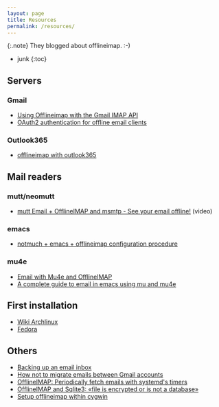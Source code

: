 ```yaml
---
layout: page
title: Resources
permalink: /resources/
---
```


{:.note}
They blogged about offlineimap. :-)

* junk
{:toc}

## Servers

### Gmail

- [Using Offlineimap with the Gmail IMAP API](https://hobo.house/2017/07/17/using-offlineimap-with-the-gmail-imap-api/)
- [OAuth2 authentication for offline email clients](https://jrvcomputing.wordpress.com/2016/11/21/oauth2-authentication-for-offline-email-clients/)

### Outlook365

- [offlineimap with outlook365](https://ryanmcconville.com/blog/post/offlineimap-with-outlook365/)

## Mail readers

### mutt/neomutt

- [mutt Email + OfflineIMAP and msmtp - See your email offline!](https://vid.me/QdUYM) (video)

### emacs

- [notmuch + emacs + offlineimap configuration procedure](https://kkatsuyuki.github.io/notmuch-conf/)

### mu4e

- [Email with Mu4e and OfflineIMAP](https://writequit.org/eos/eos-mail.html)
- [A complete guide to email in emacs using mu and mu4e](http://cachestocaches.com/2017/3/complete-guide-email-emacs-using-mu-and-/)


## First installation

- [Wiki Archlinux](https://wiki.archlinux.org/index.php/OfflineIMAP)
- [Fedora](https://hobo.house/2015/09/09/take-control-of-your-email-with-mutt-offlineimap-notmuch)

## Others

- [Backing up an email inbox](http://thomasclowes.com/backing-up-an-email-inbox/)
- [How not to migrate emails between Gmail accounts](https://kdecherf.com/blog/2015/09/12/how-not-to-migrate-emails-between-gmail-accounts/)
- [OfflineIMAP: Periodically fetch emails with systemd's timers](https://kdecherf.com/blog/2012/12/23/offlineimap-periodically-fetch-emails-with-systemds-timers/)
- [OfflineIMAP and Sqlite3: «file is encrypted or is not a database»](https://kdecherf.com/blog/2012/12/23/offlineimap-and-sqlite3-file-is-encrypted-or-is-not-a-database/)
- [Setup offlineimap within cygwin](https://frosch03.de/blog/2016/06/offlineimap-cygwin.html)


<!--
vim: ts=2 expandtab :
-->
